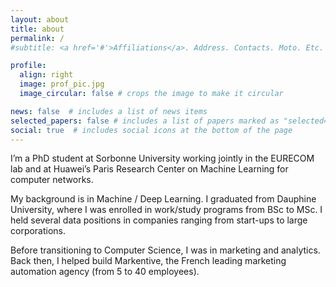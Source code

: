 ```yaml
---
layout: about
title: about
permalink: /
#subtitle: <a href='#'>Affiliations</a>. Address. Contacts. Moto. Etc.

profile:
  align: right
  image: prof_pic.jpg
  image_circular: false # crops the image to make it circular

news: false  # includes a list of news items
selected_papers: false # includes a list of papers marked as "selected={true}"
social: true  # includes social icons at the bottom of the page
---
```


I’m a PhD student at Sorbonne University working jointly in the EURECOM lab and at Huawei’s Paris Research Center on Machine Learning for computer networks.
 
My background is in Machine / Deep Learning. I graduated from Dauphine University, where I was enrolled in work/study programs from BSc to MSc. I held several data positions in companies ranging from start-ups to large corporations.

Before transitioning to Computer Science, I was in marketing and analytics. Back then, I helped build Markentive, the French leading marketing automation agency (from 5  to 40 employees).

